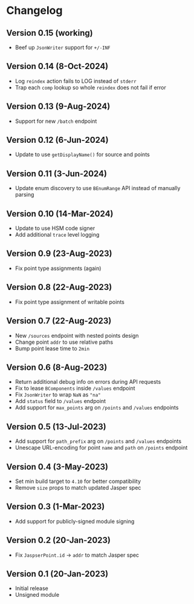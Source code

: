 # Changelog

## Version 0.15 (working)
* Beef up `JsonWriter` support for `+/-INF`

## Version 0.14 (8-Oct-2024)
* Log `reindex` action fails to LOG instead of `stderr`
* Trap each `comp` lookup so whole `reindex` does not fail if error

## Version 0.13 (9-Aug-2024)
* Support for new `/batch` endpoint

## Version 0.12 (6-Jun-2024)
* Update to use `getDisplayName()` for source and points

## Version 0.11 (3-Jun-2024)
* Update enum discovery to use `BEnumRange` API instead of manually parsing

## Version 0.10 (14-Mar-2024)
* Update to use HSM code signer
* Add additional `trace` level logging

## Version 0.9 (23-Aug-2023)
* Fix point type assignments (again)

## Version 0.8 (22-Aug-2023)
* Fix point type assignment of writable points

## Version 0.7 (22-Aug-2023)
* New `/sources` endpoint with nested points design
* Change point `addr` to use relative paths
* Bump point lease time to `2min`

## Version 0.6 (8-Aug-2023)
* Return additional debug info on errors during API requests
* Fix to lease `BComponents` inside `/values` endpoint
* Fix `JsonWriter` to wrap `NaN` as `"na"`
* Add `status` field to `/values` endpoint
* Add support for `max_points` arg on `/points` and `/values` endpoints

## Version 0.5 (13-Jul-2023)
* Add support for `path_prefix` arg on `/points` and `/values` endpoints
* Unescape URL-encoding for point `name` and `path` on `/points` endpoint

## Version 0.4 (3-May-2023)
* Set min build target to `4.10` for better compatibility
* Remove `size` props to match updated Jasper spec

## Version 0.3 (1-Mar-2023)
* Add support for publicly-signed module signing

## Version 0.2 (20-Jan-2023)
* Fix `JaspserPoint.id` -> `addr` to match Jasper spec

## Version 0.1 (20-Jan-2023)
* Initial release
* Unsigned module